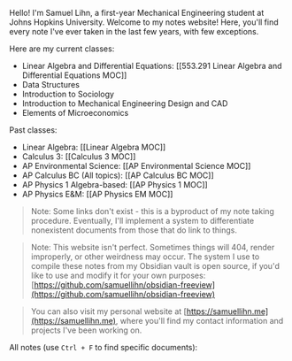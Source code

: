 Hello! I'm Samuel Lihn, a first-year Mechanical Engineering student at Johns Hopkins University. Welcome to my notes website! Here, you'll find every note I've ever taken in the last few years, with few exceptions.

Here are my current classes:
- Linear Algebra and Differential Equations: [[553.291 Linear Algebra and Differential Equations MOC]]
- Data Structures
- Introduction to Sociology
- Introduction to Mechanical Engineering Design and CAD
- Elements of Microeconomics

Past classes:
- Linear Algebra: [[Linear Algebra MOC]]
- Calculus 3: [[Calculus 3 MOC]]
- AP Environmental Science: [[AP Environmental Science MOC]]
- AP Calculus BC (All topics): [[AP Calculus BC MOC]]
- AP Physics 1 Algebra-based: [[AP Physics 1 MOC]]
- AP Physics E&M: [[AP Physics EM MOC]]

> Note: Some links don't exist - this is a byproduct of my note taking procedure. Eventually, I'll implement a system to differentiate nonexistent documents from those that do link to things.

> Note: This website isn't perfect. Sometimes things will 404, render improperly, or other weirdness may occur. The system I use to compile these notes from my Obsidian vault is open source, if you'd like to use and modify it for your own purposes: [https://github.com/samuellihn/obsidian-freeview](https://github.com/samuellihn/obsidian-freeview)

> You can also visit my personal website at [https://samuellihn.me](https://samuellihn.me), where you'll find my contact information and projects I've been working on.

All notes (use `Ctrl + F` to find specific documents):

